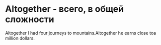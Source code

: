 # Altogether - всего, в общей сложности




Altogether I had four journeys to mountains.Altogether he earns close toa million dollars.